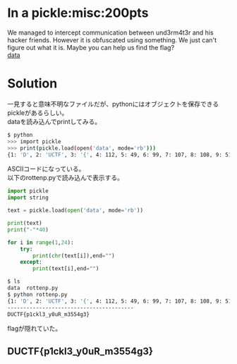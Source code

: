 # In a pickle:misc:200pts
We managed to intercept communication between und3rm4t3r and his hacker friends. However it is obfuscated using something. We just can't figure out what it is. Maybe you can help us find the flag?  
[data](data)  

# Solution
一見すると意味不明なファイルだが、pythonにはオブジェクトを保存できるpickleがあるらしい。  
dataを読み込んでprintしてみる。  
```bash
$ python
>>> import pickle
>>> print(pickle.load(open('data', mode='rb')))
{1: 'D', 2: 'UCTF', 3: '{', 4: 112, 5: 49, 6: 99, 7: 107, 8: 108, 9: 51, 10: 95, 11: 121, 12: 48, 13: 117, 14: 82, 15: 95, 16: 109, 17: 51, 18: 53, 19: 53, 20: 52, 21: 103, 22: 51, 23: '}', 24: "I know that the intelligence agency's are onto me so now i'm using ways to evade them: I am just glad that you know how to use pickle. Anyway the flag is "}
```
ASCIIコードになっている。  
以下のrottenp.pyで読み込んで表示する。  
```python:rottenp.py
import pickle
import string

text = pickle.load(open('data', mode='rb'))

print(text)
print("-"*40)

for i in range(1,24):
    try:
        print(chr(text[i]),end="")
    except:
        print(text[i],end="")
```
```bash
$ ls
data  rottenp.py
$ python rottenp.py
{1: 'D', 2: 'UCTF', 3: '{', 4: 112, 5: 49, 6: 99, 7: 107, 8: 108, 9: 51, 10: 95, 11: 121, 12: 48, 13: 117, 14: 82, 15: 95, 16: 109, 17: 51, 18: 53, 19: 53, 20: 52, 21: 103, 22: 51, 23: '}', 24: "I know that the intelligence agency's are onto me so now i'm using ways to evade them: I am just glad that you know how to use pickle. Anyway the flag is "}
----------------------------------------
DUCTF{p1ckl3_y0uR_m3554g3}
```
flagが隠れていた。

## DUCTF{p1ckl3_y0uR_m3554g3}